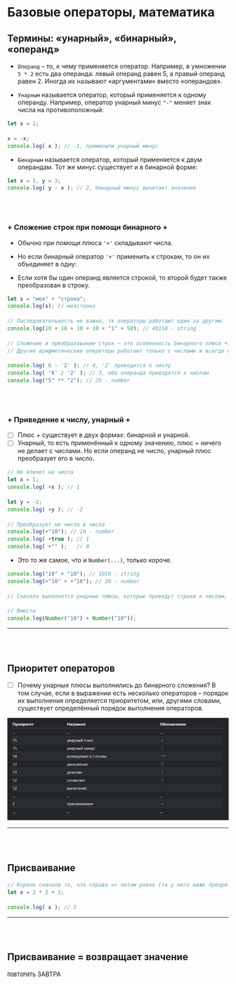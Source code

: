 # Базовые операторы, математика

<h2>Термины: «унарный», «бинарный», «операнд»</h2>

+ `Операнд` – то, к чему применяется оператор. Например, в умножении `5 * 2` есть два операнда: левый операнд равен 5, а правый операнд равен 2. Иногда их называют «аргументами» вместо «операндов».

+ `Унарным` называется оператор, который применяется к одному операнду. Например, оператор унарный минус `"-"` меняет знак числа на противоположный:

```javascript
let x = 1;

x = -x;
console.log( x ); // -1, применили унарный минус
```

+ `Бинарным` называется оператор, который применяется к двум операндам. Тот же минус существует и в бинарной форме:

```javascript
let x = 1, y = 3;
console.log( y - x ); // 2, бинарный минус вычитает значения
```

<br>
<br>

<h3>+ Сложение строк при помощи бинарного +</h3>

+ Обычно при помощи плюса `'+'` складывают числа.

+ Но если бинарный оператор `'+'` применить к строкам, то он их объединяет в одну:

+ Если хотя бы один операнд является строкой, то второй будет также преобразован в строку.

```javascript
let s = "моя" + "строка";
console.log(s); // моястрока

// Последовательность не важна, тк операторы работают один за другим.
console.log(10 + 10 + 10 + 10 + "1" + 50); // 40150 - string

// Сложение и преобразование строк — это особенность бинарного плюса +.
// Другие арифметические операторы работают только с числами и всегда преобразуют операнды в числа.

console.log( 6 - '2' ); // 4, '2' приводится к числу
console.log( '6' / '2' ); // 3, оба операнда приводятся к числам
console.log("5" ** "2"); // 25 - number
```

<br>
<br>

<h3>+ Приведение к числу, унарный +</h3>

- [ ] Плюс + существует в двух формах: бинарной и унарной.
- [ ] Унарный, то есть применённый к одному значению, плюс + ничего не делает с числами. Но если операнд не число, унарный плюс преобразует его в число.

```javascript
// Не влияет на числа
let x = 1;
console.log( +x ); // 1

let y = -2;
console.log( +y ); // -2

// Преобразует не числа в числа
console.log(+"10"); // 10 - number
console.log( +true ); // 1
console.log( +"" );   // 0
```

+ Это то же самое, что и `Number(...)`, только короче.

```javascript
console.log("10" + "10"); // 1010 - string
console.log(+"10" + +"10"); // 20 - number

// Сначала выполнятся унарные плюсы, которые приведут строки к числам, а затем бинарный '+' их сложит.

// Вместо
console.log(Number("10") + Number("10"));
```

<hr>
<br>
<br>

<h2>Приоритет операторов</h2>

- [ ] Почему унарные плюсы выполнились до бинарного сложения? В том случае, если в выражении есть несколько операторов – порядок их выполнения определяется приоритетом, или, другими словами, существует определённый порядок выполнения операторов.

![](https://github.com/acidshotgun/learn-js-vanilla/blob/master/LearnJS_1-2/2.8%20%D0%91%D0%B0%D0%B7%D0%BE%D0%B2%D1%8B%D0%B5%20%D0%BE%D0%BF%D0%B5%D1%80%D0%B0%D1%82%D0%BE%D1%80%D1%8B%20%D0%BC%D0%B0%D1%82%D0%B5%D0%BC%D0%B0%D1%82%D0%B8%D0%BA%D0%B0/maths.jpg)

<hr>
<br>
<br>

<h2>Присваивание</h2>

```javascript
// Короче сначала то, что справа => потом равно (тк у него ниже преоритет)
let x = 2 * 2 + 1;

console.log( x ); // 5
```

<hr>
<br>
<br>

<h2>Присваивание = возвращает значение</h2>

`ПОВТОРИТЬ` ЗАВТРА



